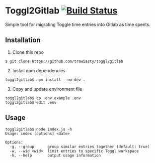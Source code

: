 # Toggl2Gitlab [![Build Status](https://travis-ci.org/trawiasty/toggl2gitlab.svg?branch=master)](https://travis-ci.org/trawiasty/toggl2gitlab)

Simple tool for migrating Toggle time entries into Gitlab as time spents.

## Installation

1. Clone this repo

```
$ git clone https://github.com/trawiasty/toggl2gitlab
```

2. Install npm dependencies

```
toggl2gitlab$ npm install --no-dev .
```

3. Copy and update environment file

```
toggl2gitlab$ cp .env.example .env
toggl2gitlab$ edit .env
```

## Usage

```
toggl2gitlab$ node index.js -h
Usage: index [options] <date>

Options:
  -g, --group      group similar entries together (default: true)
  -w, --wid <wid>  limit entries to specific Toggl workspace
  -h, --help       output usage information
```
